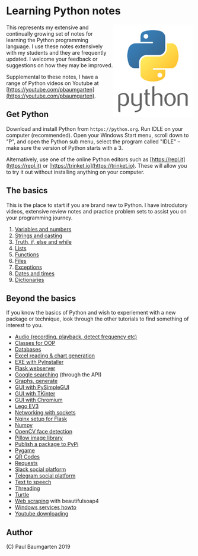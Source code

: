 # Learning Python notes

<img src="img/python-logo.png" style="float:right">

This represents my extensive and continually growing set of notes for learning the Python programming language. I use these notes extensively with my students and they are frequently updated. I welcome your feedback or suggestions on how they may be improved.

Supplemental to these notes, I have a range of Python videos on Youtube at [https://youtube.com/pbaumgarten](https://youtube.com/pbaumgarten).

## Get Python

Download and install Python from `https://python.org`. Run IDLE on your computer (recommended). Open your Windows Start menu, scroll down to "P", and open the Python sub menu, select the program called "IDLE" – make sure the version of Python starts with a 3.

Alternatively, use one of the online Python editors such as [https://repl.it](https://repl.it) or [https://trinket.io](https://trinket.io). These will allow you to try it out without installing anything on your computer.

## The basics

This is the place to start if you are brand new to Python. I have introdutory videos, extensive review notes and practice problem sets to assist you on your programming journey. 

1. [Variables and numbers](101-variables-and-numbers.md)
2. [Strings and casting](102-strings-and-casting.md)
3. [Truth, if, else and while](103-truth-if-else-while.md)
4. [Lists](104-lists.md)
5. [Functions](105-functions.md)
6. [Files](106-files.md)
7. [Exceptions](107-exceptions.md)
8. [Dates and times](108-dates-times.md)
9. [Dictionaries](109-dictionaries.md)

## Beyond the basics

If you know the basics of Python and wish to experiement with a new package or technique, look through the other tutorials to find something of interest to you.

* [Audio (recording, playback, detect frequency etc)](audio.md)
* [Classes for OOP](classes.md)
* [Databases](databases.md)
* [Excel reading & chart generation](excel.md)
* [EXE with PyInstaller](exe-with-pyinstaller.md)
* [Flask webserver](flask-webserver.md)
* [Google searching](google-searching.md) (through the API)
* [Graphs, generate](excel#matplotlib.md)
* [GUI with PySimpleGUI](gui-with-pysimplegui.md)
* [GUI with TKinter](gui-with-tkinter.md)
* [GUI with Chromium](gui-with-chromium.md)
* [Lego EV3](lego-ev3.md)
* [Networking with sockets](networking-with-sockets.md)
* [Nginx setup for Flask](nginx-setup-for-flask.md)
* [Numpy](numpy-quick-start.md)
* [OpenCV face detection](opencv-face-detection.md)
* [Pillow image library](pillow-image-library.md)
* [Publish a package to PyPi](publish-package-to-pypi.md)
* [Pygame](pygame.md)
* [QR Codes](qr-codes.md)
* [Requests](requests.md)
* [Slack social platform](slack-social-platform.md)
* [Telegram social platform](telegram-social-platform.md)
* [Text to speech](text-to-speech.md)
* [Threading](threading.md)
* [Turtle](turtle.md)
* [Web scraping](web-scraping.md) with beautifulsoap4
* [Windows services howto](windows-service-howto.docx)
* [Youtube downloading](youtube-downloading-howto.md)

## Author

(C) Paul Baumgarten 2019
